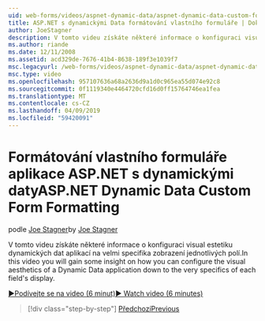 ```yaml
---
uid: web-forms/videos/aspnet-dynamic-data/aspnet-dynamic-data-custom-form-formatting
title: ASP.NET s dynamickými Data formátování vlastního formuláře | Dokumentace Microsoftu
author: JoeStagner
description: V tomto videu získáte některé informace o konfiguraci visual estetiku aplikace dynamických dat na velmi podrobností o jednotlivých polí...
ms.author: riande
ms.date: 12/11/2008
ms.assetid: acd329de-7676-41b4-8638-189f3e1039f7
msc.legacyurl: /web-forms/videos/aspnet-dynamic-data/aspnet-dynamic-data-custom-form-formatting
msc.type: video
ms.openlocfilehash: 957107636a68a2636d9a1d0c965ea55d074e92c8
ms.sourcegitcommit: 0f1119340e4464720cfd16d0ff15764746ea1fea
ms.translationtype: MT
ms.contentlocale: cs-CZ
ms.lasthandoff: 04/09/2019
ms.locfileid: "59420091"
---
```

# <a name="aspnet-dynamic-data-custom-form-formatting"></a><span data-ttu-id="0673a-103">Formátování vlastního formuláře aplikace ASP.NET s dynamickými daty</span><span class="sxs-lookup"><span data-stu-id="0673a-103">ASP.NET Dynamic Data Custom Form Formatting</span></span>

<span data-ttu-id="0673a-104">podle [Joe Stagner](https://github.com/JoeStagner)</span><span class="sxs-lookup"><span data-stu-id="0673a-104">by [Joe Stagner](https://github.com/JoeStagner)</span></span>

<span data-ttu-id="0673a-105">V tomto videu získáte některé informace o konfiguraci visual estetiku dynamických dat aplikací na velmi specifika zobrazení jednotlivých polí.</span><span class="sxs-lookup"><span data-stu-id="0673a-105">In this video you will gain some insight on how you can configure the visual aesthetics of a Dynamic Data application down to the very specifics of each field's display.</span></span>

[<span data-ttu-id="0673a-106">&#9654;Podívejte se na video (6 minut)</span><span class="sxs-lookup"><span data-stu-id="0673a-106">&#9654; Watch video (6 minutes)</span></span>](https://channel9.msdn.com/Blogs/ASP-NET-Site-Videos/aspnet-dynamic-data-custom-form-formatting)

> [!div class="step-by-step"]
> [<span data-ttu-id="0673a-107">Předchozí</span><span class="sxs-lookup"><span data-stu-id="0673a-107">Previous</span></span>](how-to-create-table-specific-custom-forms-in-an-aspnet-dynamic-data-application.md)
